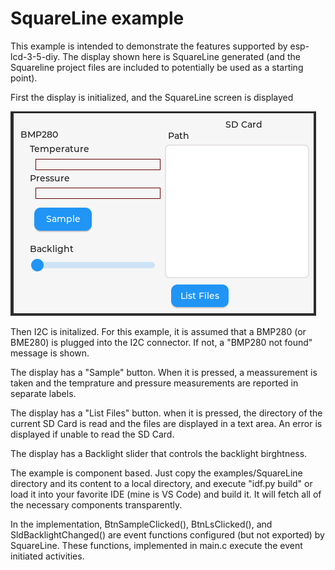 # SquareLine example

This example is intended to demonstrate the features supported by esp-lcd-3-5-diy. The display shown here is SquareLine generated (and the Squareline project files are included to potentially be used as a starting point). 

First the display is initialized, and the SquareLine screen is displayed

![screenshot](assets/example.png)

Then I2C is initalized. For this example, it is assumed that a BMP280 (or BME280) is plugged into the I2C connector. If not, a "BMP280 not found" message is shown.

The display has a "Sample" button. When it is pressed, a meassurement is taken and the temprature and pressure measurements are reported in separate labels.

The display has a "List Files" button. when it is pressed, the directory of the current SD Card is read and the files are displayed in a text area. An error is displayed if unable to read the SD Card.

The display has a Backlight slider that controls the backlight birghtness.

The example is component based. Just copy the examples/SquareLine directory and its content to a local directory, and execute "idf.py build" or load it into your favorite IDE (mine is VS Code) and build it. It will fetch all of the necessary components transparently.

In the implementation, BtnSampleClicked(), BtnLsClicked(), and SldBacklightChanged() are event functions configured (but not exported) by SquareLine. These functions, implemented in main.c execute the event initiated activities.
